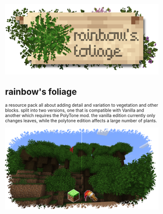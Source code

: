 <img src="https://github.com/PoeticRainbow/rainbows-foliage/blob/master/gallery/rainbows-foliage.png?raw=true" align=center>

# **rainbow's foliage**
a resource pack all about adding detail and variation to vegetation and other blocks. split into two versions, one that is compatible with Vanilla and another which requires the PolyTone mod. the vanilla edition currently only changes leaves, while the polytone edition affects a large number of plants.

<img src="https://github.com/PoeticRainbow/rainbows-foliage/blob/master/gallery/dark_forest_half.png?raw=true" align=center>

